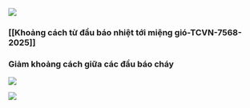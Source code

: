 
![](https://res.cloudinary.com/dcqf82eor/image/upload/f_auto/v1752134408/kysudienvn/ukawyoaofg14txb7z7sk.png)


### [[Khoảng cách từ đầu báo nhiệt tới miệng gió-TCVN-7568-2025]]

### Giảm khoảng cách giữa các đầu báo cháy
![](https://res.cloudinary.com/dcqf82eor/image/upload/f_auto/v1752464756/kysudienvn/ojvdhkuxivsq5djtjcq6.png)

![](https://res.cloudinary.com/dcqf82eor/image/upload/f_auto/v1752477204/kysudienvn/zmwgfiw1ofbasrhwcuog.png)
